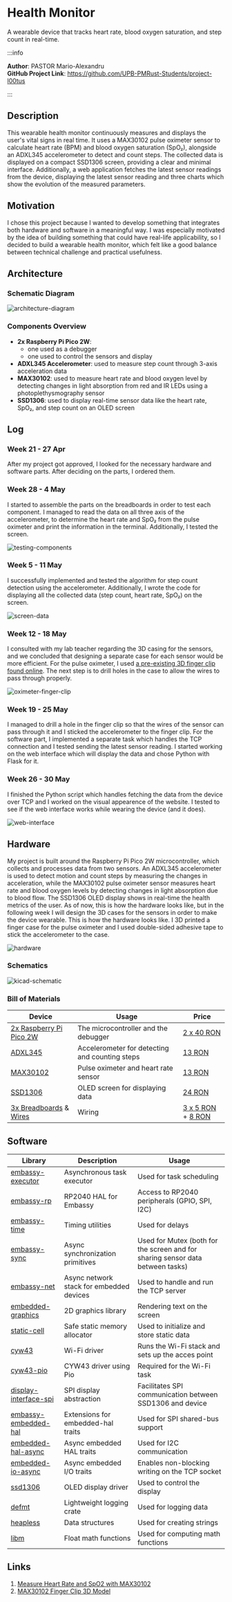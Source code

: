 # Health Monitor
A wearable device that tracks heart rate, blood oxygen saturation, and step count in real-time.

:::info 

**Author**: PASTOR Mario-Alexandru \
**GitHub Project Link**: https://github.com/UPB-PMRust-Students/project-l00tus

:::

## Description

This wearable health monitor continuously measures and displays the user's vital signs in real time. It uses a MAX30102 pulse oximeter sensor to calculate heart rate (BPM) and blood oxygen saturation (SpO₂), alongside an ADXL345 accelerometer to detect and count steps. The collected data is displayed on a compact SSD1306 screen, providing a clear and minimal interface. Additionally, a web application fetches the latest sensor readings from the device, displaying the latest sensor reading and three charts which show the evolution of the measured parameters.

## Motivation

I chose this project because I wanted to develop something that integrates both hardware and software in a meaningful way. I was especially motivated by the idea of building something that could have real-life applicability, so I decided to build a wearable health monitor, which felt like a good balance between technical challenge and practical usefulness.

## Architecture

### Schematic Diagram

![architecture-diagram](assets/architecture_diagram.svg)

### Components Overview

- **2x Raspberry Pi Pico 2W**:
    - one used as a debugger
    - one used to control the sensors and display
- **ADXL345 Accelerometer**: used to measure step count through 3-axis acceleration data
- **MAX30102**: used to measure heart rate and blood oxygen level by detecting changes in light absorption from red and IR LEDs using a photoplethysmography sensor 
- **SSD1306**: used to display real-time sensor data like the heart rate, SpO₂, and step count on an OLED screen

## Log

### Week 21 - 27 Apr
After my project got approved, I looked for the necessary hardware and software parts. After deciding on the parts, I ordered them.

### Week 28 - 4 May
I started to assemble the parts on the breadboards in order to test each component. I managed to read the data on all three axis of the accelerometer, to determine the heart rate and SpO₂ from the pulse oximeter and print the information in the terminal. Additionally, I tested the screen.

![testing-components](assets/week10_update.webp)

### Week 5 - 11 May
I successfully implemented and tested the algorithm for step count detection using the accelerometer. Additionally, I wrote the code for displaying all the collected data (step count, heart rate, SpO₂) on the screen.

![screen-data](assets/week11_update.webp)

### Week 12 - 18 May
I consulted with my lab teacher regarding the 3D casing for the sensors, and we concluded that designing a separate case for each sensor would be more efficient. For the pulse oximeter, I used [a pre-existing 3D finger clip found online](https://www.thingiverse.com/thing:4395147). The next step is to drill holes in the case to allow the wires to pass through properly.

![oximeter-finger-clip](assets/week12_update.webp)

### Week 19 - 25 May
I managed to drill a hole in the finger clip so that the wires of the sensor can pass through it and I sticked the accelerometer to the finger clip.
For the software part, I implemented a separate task which handles the TCP connection and I tested sending the latest sensor reading.
I started working on the web interface which will display the data and chose Python with Flask for it.

### Week 26 - 30 May
I finished the Python script which handles fetching the data from the device over TCP and I worked on the visual appearence of the website.
I tested to see if the web interface works while wearing the device (and it does).

![web-interface](assets/week14_update.webp)

## Hardware

My project is built around the Raspberry Pi Pico 2W microcontroller, which collects and processes data from two sensors. An ADXL345 accelerometer is used to detect motion and count steps by measuring the changes in acceleration, while the MAX30102 pulse oximeter sensor measures heart rate and blood oxygen levels by detecting changes in light absorption due to blood flow. The SSD1306 OLED display shows in real-time the health metrics of the user. 
As of now, this is how the hardware looks like, but in the following week I will design the 3D cases for the sensors in order to make the device wearable.
This is how the hardware looks like. I 3D printed a finger case for the pulse oximeter and I used double-sided adhesive tape to stick the accelerometer to the case.

![hardware](assets/hardware2.webp)

### Schematics

![kicad-schematic](assets/kicad_schematic.svg)

### Bill of Materials

| Device | Usage | Price |
|--------|--------|-------|
| [2x Raspberry Pi Pico 2W](https://www.raspberrypi.com/documentation/microcontrollers/raspberry-pi-pico.html) | The microcontroller and the debugger | [2 x 40 RON](https://www.optimusdigital.ro/en/raspberry-pi-boards/13327-raspberry-pi-pico-2-w.html) |
| [ADXL345](https://www.analog.com/media/en/technical-documentation/data-sheets/adxl345.pdf) | Accelerometer for detecting and counting steps | [13 RON](https://www.optimusdigital.ro/en/inertial-sensors/97-adxl345-tripple-axis-accelerometer.html) |
| [MAX30102](https://www.analog.com/media/en/technical-documentation/data-sheets/max30102.pdf) | Pulse oximeter and heart rate sensor | [13 RON](https://www.robofun.ro/breakout-senzor-ritm-cardiac-gy-max30102-arduino.html) |
| [SSD1306](http://www.lcdwiki.com/res/MSP096X/0.96inch_OLED_SPI_Module_MSP096X_User_Manual_EN.pdf) | OLED screen for displaying data | [24 RON](https://www.optimusdigital.ro/en/lcds/194-yellow-and-blue-096-oled-module-128x64-px.html) |
| [3x Breadboards](https://www.optimusdigital.ro/en/breadboards/44-400p-hq-breadboard.html) & [Wires](https://www.optimusdigital.ro/en/158-wires) | Wiring | [3 x 5 RON](https://www.optimusdigital.ro/en/breadboards/44-400p-hq-breadboard.html) + [8 RON](https://www.optimusdigital.ro/en/158-wires) |

## Software

| Library | Description | Usage |
|---------|-------------|-------|
| [embassy-executor](https://crates.io/crates/embassy-executor) | Asynchronous task executor | Used for task scheduling |
| [embassy-rp](https://crates.io/crates/embassy-rp) | RP2040 HAL for Embassy | Access to RP2040 peripherals (GPIO, SPI, I2C) |
| [embassy-time](https://crates.io/crates/embassy-time) | Timing utilities | Used for delays |
| [embassy-sync](https://crates.io/crates/embassy-sync) | Async synchronization primitives | Used for Mutex (both for the screen and for sharing sensor data between tasks) |
| [embassy-net](https://crates.io/crates/embassy-net) | Async network stack for embedded devices | Used to handle and run the TCP server |
| [embedded-graphics](https://github.com/embedded-graphics/embedded-graphics) | 2D graphics library | Rendering text on the screen |
| [static-cell](https://crates.io/crates/static-cell) | Safe static memory allocator | Used to initialize and store static data |
| [cyw43](https://crates.io/crates/cyw43) | Wi-Fi driver | Runs the Wi-Fi stack and sets up the acces point |
| [cyw43-pio](https://crates.io/crates/cyw43-pio) | CYW43 driver using Pio | Required for the Wi-Fi task |
| [display-interface-spi](https://crates.io/crates/display-interface-spi) | SPI display abstraction | Facilitates SPI communication between SSD1306 and device |
| [embassy-embedded-hal](https://crates.io/crates/embassy-embedded-hal) | Extensions for embedded-hal traits | Used for SPI shared-bus support |
| [embedded-hal-async](https://crates.io/crates/embedded-hal-async) | Async embedded HAL traits | Used for I2C communication |
| [embedded-io-async](https://crates.io/crates/embedded-io-async) | Async embedded I/O traits | Enables non-blocking writing on the TCP socket |
| [ssd1306](https://crates.io/crates/ssd1306) | OLED display driver | Used to control the display |
| [defmt](https://crates.io/crates/defmt) | Lightweight logging crate | Used for logging data |
| [heapless](https://crates.io/crates/heapless) | Data structures | Used for creating strings |
| [libm](https://crates.io/crates/libm) | Float math functions | Used for computing math functions |


## Links

1. [Measure Heart Rate and SpO2 with MAX30102](https://projecthub.arduino.cc/SurtrTech/measure-heart-rate-and-spo2-with-max30102-eb4f74)
2. [MAX30102 Finger Clip 3D Model](https://www.thingiverse.com/thing:4395147)